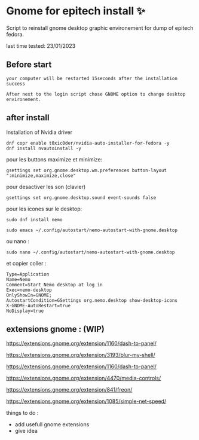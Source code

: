 # Gnome for epitech install ✨
Script to reinstall gnome desktop graphic environement for dump of epitech fedora.
 
last time tested: 
23/01/2023

<h2>Before start</h2>


```
your computer will be restarted 15seconds after the installation success
```

```
After next to the login script chose GNOME option to change desktop environement.
```

<h2>after install</h2>

Installation of Nvidia driver

```dnf install dnf-plugins-core -y
dnf copr enable t0xic0der/nvidia-auto-installer-for-fedora -y
dnf install nvautoinstall -y
```

pour les buttons maximize et minimize: 
```
gsettings set org.gnome.desktop.wm.preferences button-layout ":minimize,maximize,close"
```
pour desactiver les son (clavier)

```gsettings set org.gnome.desktop.sound event-sounds false```

pour les icones sur le desktop:
```
sudo dnf install nemo
```
```
sudo emacs ~/.config/autostart/nemo-autostart-with-gnome.desktop
```
ou nano :
```
sudo nano ~/.config/autostart/nemo-autostart-with-gnome.desktop
```

et copier coller : 
```[Desktop Entry]
Type=Application
Name=Nemo
Comment=Start Nemo desktop at log in
Exec=nemo-desktop
OnlyShowIn=GNOME;
AutostartCondition=GSettings org.nemo.desktop show-desktop-icons
X-GNOME-AutoRestart=true
NoDisplay=true
```

<h2>extensions gnome : (WIP)</h2>

https://extensions.gnome.org/extension/1160/dash-to-panel/

https://extensions.gnome.org/extension/3193/blur-my-shell/

https://extensions.gnome.org/extension/1160/dash-to-panel/

https://extensions.gnome.org/extension/4470/media-controls/

https://extensions.gnome.org/extension/841/freon/

https://extensions.gnome.org/extension/1085/simple-net-speed/



things to do :
+ add usefull gnome extensions
+ give idea
